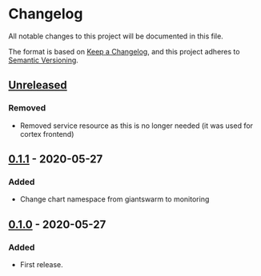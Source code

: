 # Changelog

All notable changes to this project will be documented in this file.

The format is based on [Keep a Changelog](https://keepachangelog.com/en/1.0.0/),
and this project adheres to [Semantic Versioning](https://semver.org/spec/v2.0.0.html).


## [Unreleased]

### Removed

- Removed service resource as this is no longer needed (it was used for cortex frontend)

## [0.1.1] - 2020-05-27

### Added

- Change chart namespace from giantswarm to monitoring

## [0.1.0] - 2020-05-27

### Added

- First release.


[Unreleased]: https://github.com/giantswarm/aws-operator/compare/v0.1.1...HEAD
[0.1.1]: https://github.com/giantswarm/aws-operator/releases/tag/v0.1.1
[0.1.0]: https://github.com/giantswarm/aws-operator/releases/tag/v0.1.0

